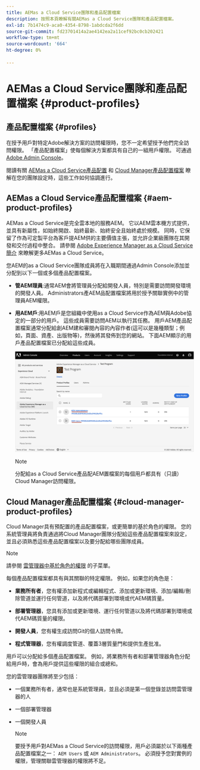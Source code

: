 ```yaml
---
title: AEMas a Cloud Service團隊和產品配置檔案
description: 按照本頁瞭解有關AEMas a Cloud Service團隊和產品配置檔案。
exl-id: 7b1474c9-aca0-4354-8798-1abdcda2f6dd
source-git-commit: fd23701414a2ae4142ea2a11cef92bc0cb202421
workflow-type: tm+mt
source-wordcount: '664'
ht-degree: 0%

---
```


# AEMas a Cloud Service團隊和產品配置檔案 {#product-profiles}

## 產品配置檔案 {#profiles}

在授予用戶對特定Adobe解決方案的訪問權限時，您不一定希望授予他們完全訪問權限。 「產品配置檔案」使每個解決方案都具有自己的一組用戶權限。 可通過 [Adobe Admin Console](/help/onboarding/learn-concepts/admin-console.md)。

閱讀有關 [AEMas a Cloud Service產品配置](#aem-product-profiles) 和 [Cloud Manager產品配置檔案](#cloud-manager-product-profiles) 瞭解在您的團隊設定時，這些工作如何協調進行。

## AEMas a Cloud Service產品配置檔案 {#aem-product-profiles}

AEMas a Cloud Service是完全雲本地的服務AEM。 它以AEM雲本機方式提供，並具有新屬性，如始終開啟、始終最新、始終安全且始終處於規模。 同時，它保留了作為可定製平台為客戶提AEM供的主要價值主張，並允許企業級團隊在其開發和交付過程中整合。 請參閱 [Adobe Experience Manager as a Cloud Service簡介](https://experienceleague.adobe.com/docs/experience-manager-cloud-service/overview/introduction.html?lang=en) 來瞭解更多AEMas a Cloud Service。

您AEM的as a Cloud Service團隊成員將在入職期間通過Admin Console添加並分配到以下一個或多個產品配置檔案。

* **管AEM理員**:通常AEM會將管理員分配給開發人員，特別是需要訪問開發環境的開發人員。 Administrators產AEM品配置檔案將用於授予關聯實例中的管理員AEM權限。

* **用AEM戶**:用AEM戶是您組織中使用as a Cloud Service作為AEM與Adobe協定的一部分的用戶。 這些成員需要訪問AEM以執行其任務。 用戶AEM產品配置檔案通常分配給創AEM建和審閱內容的內容作者(這可以是幾種類型；例如，頁面、資產、出版物等)，然後將其發佈到您的網站。 下面AEM顯示的用戶產品配置檔案已分配給這些成員。

   ![](/help/onboarding/learn-concepts/assets/admin-console-profiles.png)

   >[!NOTE]
   >分配給as a Cloud Service產品配AEM置檔案的每個用戶都具有（只讀）Cloud Manager訪問權限。

## Cloud Manager產品配置檔案 {#cloud-manager-product-profiles}

Cloud Manager具有預配置的產品配置檔案，或更簡單的基於角色的權限。 您的系統管理員將負責通過將Cloud Manager團隊分配給這些產品配置檔案來設定，並且必須熟悉這些產品配置檔案以及要分配給哪些團隊成員。
>[!NOTE]
>請參閱 [雲管理器中基於角色的權限](/help/onboarding/learn-concepts/cloud-manager-introduction.md##role-based-permissions) 的子菜單。

每個產品配置檔案都具有與其關聯的特定權限。 例如，如果您的角色是：

* **業務所有者**，您有權添加新程式或編輯程式、添加或更新環境、添加/編輯/刪除管道並運行任何管道，以及將代碼部署到環境或代AEM碼質量。

* **部署管理器**，您具有添加或更新環境、運行任何管道以及將代碼部署到環境或代AEM碼質量的權限。

* **開發人員**，您有權生成訪問Git的個人訪問令牌。

* **程式管理器**，您有權調度管道、覆蓋3層質量門和提供生產批准。

用戶可以分配給多個產品配置檔案。 例如，將業務所有者和部署管理器角色分配給用戶時，會為用戶提供這些權限的組合或總和。

您的雲管理器團隊將至少包括：

* 一個業務所有者，通常也是系統管理員，並且必須是第一個登錄並訪問雲管理器的人
* 一個部署管理器
* 一個開發人員

   >[!NOTE]
   >要授予用戶對AEMas a Cloud Service的訪問權限，用戶必須屬於以下兩種產品配置檔案之一： `AEM Users` 或 `AEM Administrators`。 必須授予您對實例的權限，管理關聯雲管理器的權限將不足。
